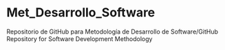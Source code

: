 # Met_Desarrollo_Software
Repositorio de GitHub para Metodología de Desarrollo de Software/GitHub Repository for Software Development Methodology
